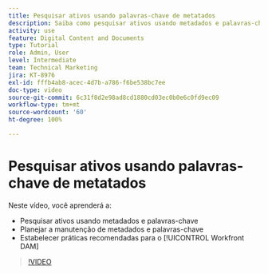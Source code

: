 ```yaml
---
title: Pesquisar ativos usando palavras-chave de metatados
description: Saiba como pesquisar ativos usando metadados e palavras-chave, planejar a manutenção de metadados e palavras-chave, e estabelecer práticas recomendadas para o [!UICONTROL Workfront DAM].
activity: use
feature: Digital Content and Documents
type: Tutorial
role: Admin, User
level: Intermediate
team: Technical Marketing
jira: KT-8976
exl-id: fffb4ab8-acec-4d7b-a786-f6be538bc7ee
doc-type: video
source-git-commit: 6c31f8d2e98ad8cd1880cd03ec0b0e6c0fd9ec09
workflow-type: tm+mt
source-wordcount: '60'
ht-degree: 100%

---
```


# Pesquisar ativos usando palavras-chave de metatados

Neste vídeo, você aprenderá a:

* Pesquisar ativos usando metadados e palavras-chave
* Planejar a manutenção de metadados e palavras-chave
* Estabelecer práticas recomendadas para o [!UICONTROL Workfront DAM]

>[!VIDEO](https://video.tv.adobe.com/v/335239/?quality=12&learn=on)
